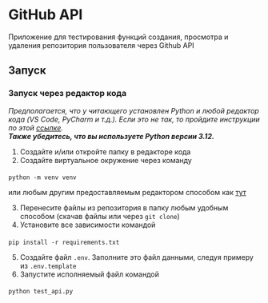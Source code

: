 # GitHub API
Приложение для тестирования функций создания, просмотра и удаления репозитория пользователя через Github API 
## Запуск
### Запуск через редактор кода
_Предполагается, что у читающего установлен Python и любой редактор кода (VS Code, PyCharm и т.д.). Если это не так, то 
пройдите инструкции по этой [ссылке](https://translated.turbopages.org/proxy_u/en-ru.ru.398046b3-66ec146a-79cf2422-74722d776562/https/code.visualstudio.com/docs/Python/Python-tutorial)._\
**_Также убедитесь, что вы используете Python версии 3.12._**
1. Создайте и/или откройте папку в редакторе кода
2. Создайте виртуальное окружение через команду 
#### 
    python -m venv venv
или любым другим предоставляемым редактором способом как [тут](https://pythonchik.ru/okruzhenie-i-pakety/virtualnoe-okruzhenie-python-venv?ysclid=m199wu2rd0890071228)

3. Перенесите файлы из репозитория в папку любым удобным способом (скачав файлы или через `git clone`)
4. Установите все зависимости командой
####
    pip install -r requirements.txt
5. Создайте файл `.env`. Заполните это файл данными, следуя примеру из `.env.template`
6. Запустите исполняемый файл командой
####
    python test_api.py
